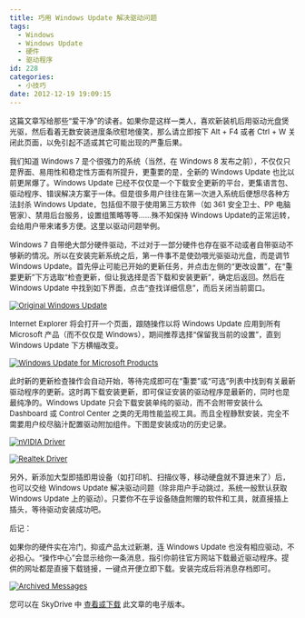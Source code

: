 ```yaml
---
title: 巧用 Windows Update 解决驱动问题
tags:
  - Windows
  - Windows Update
  - 硬件
  - 驱动程序
id: 228
categories:
  - 小技巧
date: 2012-12-19 19:09:15
---
```


<span style="font-size: small;">     这篇文章写给那些“爱干净”的读者。如果你是这样一类人，喜欢新装机后用驱动光盘煲光驱，然后看着无数安装进度条欣慰地傻笑，那么请立即按下 Alt + F4 或者 Ctrl + W 关闭此页面，以免引起不适或其它可能出现的严重后果。</span>

<span style="font-size: small;">     我们知道 Windows 7 是个很强力的系统（当然，在 Windows 8 发布之前），不仅仅只是界面、易用性和稳定性方面有所提升，更重要的是，全新的 Windows Update 也比以前更屌爆了。Windows Update 已经不仅仅是一个下载安全更新的平台，更集语言包、驱动程序、错误解决方案于一体。但是很多用户往往在第一次进入系统后便想尽各种方法封杀 Windows Update，包括但不限于使用第三方软件（如 361 安全卫士、PP 电脑管家）、禁用后台服务，设置组策略等等……殊不知保持 Windows Update的正常运转，会给用户带来诸多方便。这里以驱动问题举例。</span>

<span style="font-size: small;">     Windows 7 自带绝大部分硬件驱动，不过对于一部分硬件也存在驱不动或者自带驱动不够新的情况。所以在安装完新系统之后，第一件事不是使劲喂光驱驱动光盘，而是调节 Windows Update。首先停止可能已开始的更新任务，并点击左侧的“更改设置”，在“重要更新”下方选取“检查更新，但让我选择是否下载和安装更新”，确定后返回。然后在 Windows Update 中找到如下界面，点击“查找详细信息”，而后关闭当前窗口。</span>

<span style="font-size: small;">[![Original Windows Update](//www.sinosky.org/uploads/Created%20by%20D.Y./WU_Old.png)](//www.sinosky.org/uploads/Created%20by%20D.Y./WU_Old.png "Original Windows Update")</span>

<span style="font-size: small;">     Internet Explorer 将会打开一个页面，跟随操作以将 Windows Update 应用到所有 Microsoft 产品（而不仅仅是 Windows），期间推荐选择“保留我当前的设置”，直到 Windows Update 下方横幅改变。</span>

<span style="font-size: small;">[![Windows Update for Microsoft Products](//www.sinosky.org/uploads/Created%20by%20D.Y./WU_WithMS.png)](//www.sinosky.org/uploads/Created%20by%20D.Y./WU_WithMS.png "Windows Update for Microsoft Products")</span>

<span style="font-size: small;">     此时新的更新检查操作会自动开始，等待完成即可在“重要”或“可选”列表中找到有关最新驱动程序的更新。这时再下载安装更新，即可保证安装的驱动程序是最新的，同时也是最纯净的。Windows Update 只会下载安装单纯的驱动，而不会附带安装什么 Dashboard 或 Control Center 之类的无用性能监视工具。而且全程静默安装，完全不需要用户绞尽脑汁配置驱动附加组件。下图是安装成功的历史记录。</span>

<span style="font-size: small;">[![nVIDIA Driver](//www.sinosky.org/uploads/Created%20by%20D.Y./WU_nVIDIA.png)](//www.sinosky.org/uploads/Created%20by%20D.Y./WU_nVIDIA.png "nVIDIA Driver")</span>

<span style="font-size: small;">[![Realtek Driver](//www.sinosky.org/uploads/Created%20by%20D.Y./WU_Realtek.png)](//www.sinosky.org/uploads/Created%20by%20D.Y./WU_Realtek.png "Realtek Driver")</span>

<span style="font-size: small;">     另外，新添加大型即插即用设备（如打印机、扫描仪等，移动硬盘就不算进来了）后，也可以交给 Windows Update 解决驱动问题（除非用户手动跳过，系统一般默认获取 Windows Update 上的驱动）。只要你不在乎设备随盘附赠的软件和工具，就直接插上插头，等待驱动安装成功吧。</span>

<span style="font-size: small;"> </span>

<span style="font-size: small;"> </span>

<span style="font-size: small;">     后记： </span>

<span style="font-size: small;">     如果你的硬件实在冷门，抑或产品太过新潮，连 Windows Update 也没有相应驱动，不必担心。“操作中心”会显示给你一条消息，指引你前往官方网站下载最近驱动程序。提供的网址都是直接下载链接，一键点开便立即下载。安装完成后将消息存档即可。</span>

<span style="font-size: small;">[![Archived Messages](//www.sinosky.org/uploads/Created%20by%20D.Y./WU_Arc.png)](//www.sinosky.org/uploads/Created%20by%20D.Y./WU_Arc.png "Archived Messages")</span>

<span style="font-size: small;"> </span>

<span style="font-size: small;">     您可以在 SkyDrive 中 [查看或下载](https://skydrive.live.com/redir?resid=9F05F85D43FB3B74!339&amp;authkey=!AA8DzRbjFz7haso) 此文章的电子版本。</span>